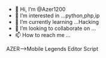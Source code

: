 - 👋 Hi, I’m @Azer1200
- 👀 I’m interested in ...python,php,ip
- 🌱 I’m currently learning ...Hacking
- 💞️ I’m looking to collaborate on ...
- 📫 How to reach me ...

<!---
Azer1200/Azer1200 is a ✨ special ✨ repository because its `README.md` (this file) appears on your GitHub profile.
You can click the Preview link to take a look at your changes.
--->
AZER-->Mobile Legends Editor Script



